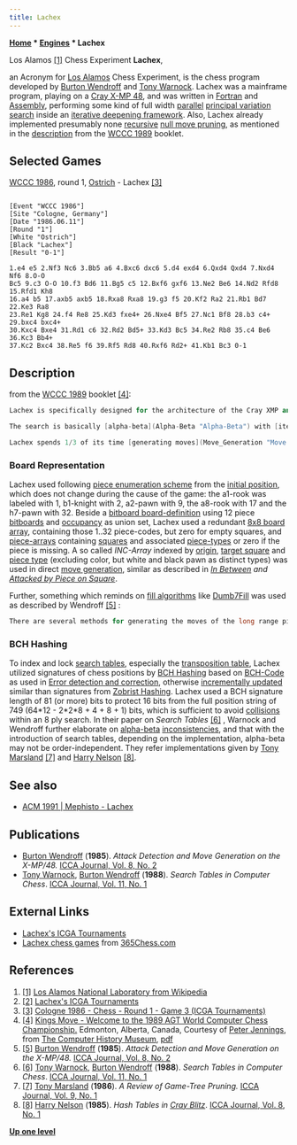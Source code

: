 ```yaml
---
title: Lachex
---
```

**[Home](Home "Home") \* [Engines](Engines "Engines") \* Lachex**



 [](http://en.wikipedia.org/wiki/Los_Alamos_National_Laboratory) Los Alamos <a id="cite-note-1" href="#cite-ref-1">[1]</a> Chess Experiment 
**Lachex**,   

an Acronym for [Los Alamos](Los_Alamos_National_Laboratory "Los Alamos National Laboratory") Chess Experiment, is the chess program developed by [Burton Wendroff](Burton_Wendroff "Burton Wendroff") and [Tony Warnock](Tony_Warnock "Tony Warnock"). Lachex was a mainframe program, playing on a [Cray X-MP 48](Cray_X-MP "Cray X-MP"), and was written in [Fortran](Fortran "Fortran") and [Assembly](Assembly "Assembly"), performing some kind of full width [parallel](Parallel_Search "Parallel Search") [principal variation search](Principal_Variation_Search "Principal Variation Search") inside an [iterative deepening framework](Iterative_Deepening "Iterative Deepening"). Also, Lachex already implemented presumably none [recursive](Recursion "Recursion") [null move pruning](Null_Move_Pruning "Null Move Pruning"), as mentioned in the [description](Lachex#Description "Lachex") from the [WCCC 1989](WCCC_1989 "WCCC 1989") booklet. 



## Selected Games


[WCCC 1986](WCCC_1986 "WCCC 1986"), round 1, [Ostrich](Ostrich "Ostrich") - Lachex <a id="cite-note-3" href="#cite-ref-3">[3]</a>




```

[Event "WCCC 1986"]
[Site "Cologne, Germany"]
[Date "1986.06.11"]
[Round "1"]
[White "Ostrich"]
[Black "Lachex"]
[Result "0-1"]

1.e4 e5 2.Nf3 Nc6 3.Bb5 a6 4.Bxc6 dxc6 5.d4 exd4 6.Qxd4 Qxd4 7.Nxd4 Nf6 8.O-O 
Bc5 9.c3 O-O 10.f3 Bd6 11.Bg5 c5 12.Bxf6 gxf6 13.Ne2 Be6 14.Nd2 Rfd8 15.Rfd1 Kh8 
16.a4 b5 17.axb5 axb5 18.Rxa8 Rxa8 19.g3 f5 20.Kf2 Ra2 21.Rb1 Bd7 22.Ke3 Ra8 
23.Re1 Kg8 24.f4 Re8 25.Kd3 fxe4+ 26.Nxe4 Bf5 27.Nc1 Bf8 28.b3 c4+ 29.bxc4 bxc4+ 
30.Kxc4 Bxe4 31.Rd1 c6 32.Rd2 Bd5+ 33.Kd3 Bc5 34.Re2 Rb8 35.c4 Be6 36.Kc3 Bb4+ 
37.Kc2 Bxc4 38.Re5 f6 39.Rf5 Rd8 40.Rxf6 Rd2+ 41.Kb1 Bc3 0-1 

```





## Description


from the [WCCC 1989](WCCC_1989 "WCCC 1989") booklet <a id="cite-note-4" href="#cite-ref-4">[4]</a>:




```C++
Lachex is specifically designed for the architecture of the Cray XMP and YMP series of machines. The highly repetitive parts of the program are written in [assembly language](Assembly "Assembly"), the rest in [Fortran](Fortran "Fortran"). Low level parallelism is achieved by extensive use of vector functional units and [pipelining](https://en.wikipedia.org/wiki/Pipeline_%28computing%29). High level parallelism is obtained by means of multiple independent processors splitting up the search using a self-scheduling algorithm and communicating with each other through a large common [memory](Memory "Memory").

```


```C++
The search is basically [alpha-beta](Alpha-Beta "Alpha-Beta") with [iterative deepening](Iterative_Deepening "Iterative Deepening"). In the initial depth one search each [root](Root "Root") move is actually [scored](Score "Score") and the list of moves ordered accordantly. [Best moves](Best_Move "Best Move") at subsequent iterations are moved to the top of the list. [Scouting](Scout "Scout") is used at [ply](Ply "Ply") one only - the first move in the list is scored and the remaining moves are tested with [minimal window](Null_Window "Null Window"). [Forward pruning](Pruning "Pruning") is done with a positional estimator at nodes below the horizon and with the [null move algorithm](Null_Move_Pruning "Null Move Pruning") above. Moves out of [check](Check "Check") above the horizon [extend](Check_Extensions "Check Extensions") the [search depth](Depth "Depth") for that path by one, but by two if the check is [discovered](Discovered_Check "Discovered Check") or [double](Double_Check "Double Check"). [Selective searches](Quiescence_Search "Quiescence Search") below the horizon include [captures](Captures "Captures"), [promotions](Promotions "Promotions"), [castling](Castling "Castling"), and some checking moves.

```


```C++
Lachex spends 1/3 of its time [generating moves](Move_Generation "Move Generation"), 1/3 doing bookkeeping, and 1/3 [evaluating](Evaluation "Evaluation") [leaf nodes](Leaf_Node "Leaf Node"). The evaluation function is symmetric wherever possible. [Mobility](Mobility "Mobility"), [pawn structure](Pawn_Structure "Pawn Structure"), [king safety](King_Safety "King Safety"), [piece placement](Piece-Square_Tables "Piece-Square Tables") and other features make up the evaluation function. Some strategy is incorporated at the root by shifting the minimal window to bias certain types of moves. There is a [transposition table](Transposition_Table "Transposition Table") which can be a big as 32 million positions, on a 64 million word machine. 

```

### Board Representation


Lachex used following [piece enumeration scheme](Pieces#PieceCoding "Pieces") from the [initial position](Initial_Position "Initial Position"), which does not change during the cause of the game: the a1-rook was labeled with 1, b1-knight with 2, a2-pawn with 9, the a8-rook with 17 and the h7-pawn with 32. Beside a [bitboard board-definition](Bitboard_Board-Definition "Bitboard Board-Definition") using 12 piece [bitboards](Bitboards "Bitboards") and [occupancy](Occupancy "Occupancy") as union set, Lachex used a redundant [8x8 board array](8x8_Board "8x8 Board"), containing those 1..32 piece-codes, but zero for empty squares, and [piece-arrays](Piece-Lists "Piece-Lists") containing [squares](Squares "Squares") and associated [piece-types](Pieces#PieceTypeCoding "Pieces") or zero if the piece is missing. A so called *INC-Array* indexed by [origin](Origin_Square "Origin Square"), [target square](Target_Square "Target Square") and [piece type](Pieces#PieceTypeCoding "Pieces") (excluding color, but white and black pawn as distinct types) was used in direct [move generation](Move_Generation "Move Generation"), similar as described in *[In Between](Square_Attacked_By#InBetween "Square Attacked By") and [Attacked by Piece on Square](Square_Attacked_By#AttackedByPieceOnSquare "Square Attacked By")*.


Further, something which reminds on [fill algorithms](Fill_Algorithms "Fill Algorithms") like [Dumb7Fill](Dumb7Fill "Dumb7Fill") was used as described by Wendroff <a id="cite-note-5" href="#cite-ref-5">[5]</a> :




```C++
There are several methods for generating the moves of the long range pieces. The method we have had the most success with on Cray machines preceding the X-MP/48 finds the to-squares closest to the home square, and then by a complicated sequence of shifts and boolean operations simultaneously continues these moves in the appropriate directions. 

```

### BCH Hashing


To index and lock [search tables](Hash_Table#SearchTables "Hash Table"), especially the [transposition table](Transposition_Table "Transposition Table"), Lachex utilized signatures of chess positions by [BCH Hashing](BCH_Hashing "BCH Hashing") based on [BCH-Code](https://en.wikipedia.org/wiki/BCH_code) as used in [Error detection and correction](https://en.wikipedia.org/wiki/Error_detection_and_correction), otherwise [incrementally updated](Incremental_Updates "Incremental Updates") similar than signatures from [Zobrist Hashing](Zobrist_Hashing "Zobrist Hashing"). Lachex used a BCH signature length of 81 (or more) bits to protect 16 bits from the full position string of 749 (64\*12 - 2\*2\*8 + 4 + 8 + 1) bits, which is sufficient to avoid [collisions](Transposition_Table#KeyCollisions "Transposition Table") within an 8 ply search. In their paper on *Search Tables* <a id="cite-note-6" href="#cite-ref-6">[6]</a> , Warnock and Wendroff further elaborate on [alpha-beta](Alpha-Beta "Alpha-Beta") [inconsistencies](Search_Instability "Search Instability"), and that with the introduction of search tables, depending on the implementation, alpha-beta may not be order-independent. They refer implementations given by [Tony Marsland](Tony_Marsland "Tony Marsland") <a id="cite-note-7" href="#cite-ref-7">[7]</a> and [Harry Nelson](Harry_Nelson "Harry Nelson") <a id="cite-note-8" href="#cite-ref-8">[8]</a>.



## See also


* [ACM 1991 | Mephisto - Lachex](ACM_1991#KnightPromotion "ACM 1991")


## Publications


* [Burton Wendroff](Burton_Wendroff "Burton Wendroff") (**1985**). *Attack Detection and Move Generation on the X-MP/48.* [ICCA Journal, Vol. 8, No. 2](ICGA_Journal#8_2 "ICGA Journal")
* [Tony Warnock](Tony_Warnock "Tony Warnock"), [Burton Wendroff](Burton_Wendroff "Burton Wendroff") (**1988**). *Search Tables in Computer Chess*. [ICCA Journal, Vol. 11, No. 1](ICGA_Journal#11_1 "ICGA Journal")


## External Links


* [Lachex's ICGA Tournaments](https://www.game-ai-forum.org/icga-tournaments/program.php?id=227)
* [Lachex chess games](http://www.365chess.com/players/Lachex) from [365Chess.com](http://www.365chess.com/)


## References


1. <a id="cite-ref-1" href="#cite-note-1">[1]</a> [Los Alamos National Laboratory from Wikipedia](https://en.wikipedia.org/wiki/Los_Alamos_National_Laboratory)
2. <a id="cite-ref-2" href="#cite-note-2">[2]</a> [Lachex's ICGA Tournaments](https://www.game-ai-forum.org/icga-tournaments/program.php?id=227)
3. <a id="cite-ref-3" href="#cite-note-3">[3]</a> [Cologne 1986 - Chess - Round 1 - Game 3 (ICGA Tournaments)](https://www.game-ai-forum.org/icga-tournaments/round.php?tournament=62&round=1&id=3)
4. <a id="cite-ref-4" href="#cite-note-4">[4]</a> [Kings Move - Welcome to the 1989 AGT World Computer Chess Championship.](http://www.computerhistory.org/chess/full_record.php?iid=doc-434fea055cbb3) Edmonton, Alberta, Canada, Courtesy of [Peter Jennings](Peter_Jennings "Peter Jennings"), from [The Computer History Museum](The_Computer_History_Museum "The Computer History Museum"), [pdf](http://archive.computerhistory.org/projects/chess/related_materials/text/3-1%20and%203-2%20and%203-3%20and%204-3.1989_WCCC/1989%20WCCC.062302028.sm.pdf)
5. <a id="cite-ref-5" href="#cite-note-5">[5]</a> [Burton Wendroff](Burton_Wendroff "Burton Wendroff") (**1985**). *Attack Detection and Move Generation on the X-MP/48.* [ICCA Journal, Vol. 8, No. 2](ICGA_Journal#8_2 "ICGA Journal")
6. <a id="cite-ref-6" href="#cite-note-6">[6]</a> [Tony Warnock](Tony_Warnock "Tony Warnock"), [Burton Wendroff](Burton_Wendroff "Burton Wendroff") (**1988**). *Search Tables in Computer Chess*. [ICCA Journal, Vol. 11, No. 1](ICGA_Journal#11_1 "ICGA Journal")
7. <a id="cite-ref-7" href="#cite-note-7">[7]</a> [Tony Marsland](Tony_Marsland "Tony Marsland") (**1986**). *A Review of Game-Tree Pruning.* [ICCA Journal, Vol. 9, No. 1](ICGA_Journal#9_1 "ICGA Journal")
8. <a id="cite-ref-8" href="#cite-note-8">[8]</a> [Harry Nelson](Harry_Nelson "Harry Nelson") (**1985**). *Hash Tables in [Cray Blitz](Cray_Blitz "Cray Blitz")*. [ICCA Journal, Vol. 8, No. 1](ICGA_Journal#8_1 "ICGA Journal")

**[Up one level](Engines "Engines")**







 
